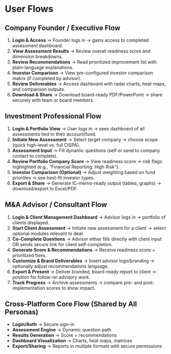 # User Flows

## Company Founder / Executive Flow
1. **Login & Access** → Founder logs in → gains access to completed assessment dashboard.
2. **View Assessment Results** → Review overall readiness score and dimension breakdowns.
3. **Review Recommendations** → Read prioritized improvement list with plain-language explanations.
4. **Investor Comparison** → View pre-configured investor comparison matrix (if completed by advisor).
5. **Review Deliverables** → Access dashboard with radar charts, heat maps, and comparison outputs.
6. **Download & Share** → Download board-ready PDF/PowerPoint → share securely with team or board members.

## Investment Professional Flow
1. **Login & Portfolio View** → User logs in → sees dashboard of all assessments tied to their account/fund.
2. **Initiate New Assessment** → Select target company → choose scope (quick high-level vs. full CISPA).
3. **Assessment Input** → Fill dynamic questions (self or send to company contact to complete).
4. **Review Portfolio Company Score** → View readiness score → risk flags highlighted (e.g., "Financial Reporting: High Risk").
5. **Investor Comparison (Optional)** → Adjust weighting based on fund priorities → see best-fit investor types.
6. **Export & Share** → Generate IC-memo-ready output (tables, graphs) → download/export to Excel/PDF.

## M&A Advisor / Consultant Flow
1. **Login & Client Management Dashboard** → Advisor logs in → portfolio of clients displayed.
2. **Start Client Assessment** → Initiate new assessment for a client → select optional modules relevant to deal.
3. **Co-Complete Questions** → Advisor either fills directly with client input OR sends secure link for client self-completion.
4. **Generate Score & Recommendations** → Receive readiness score + prioritized fixes.
5. **Customize & Brand Deliverables** → Insert advisor logo/branding → optionally adjust recommendations language.
6. **Export & Present** → Deliver branded, board-ready report to client → position for follow-on advisory work.
7. **Track Progress** → Archive assessments → compare pre- and post-implementation scores to show impact.

## Cross-Platform Core Flow (Shared by All Personas)
- **Login/Auth** → Secure sign-in
- **Assessment Engine** → Dynamic question path
- **Results Generation** → Score + recommendations
- **Dashboard Visualization** → Charts, heat maps, matrices
- **Export/Sharing** → Reports in multiple formats with secure permissions